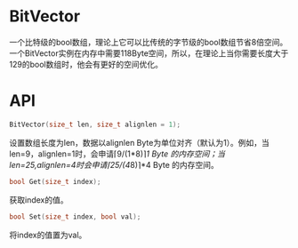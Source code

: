 # BitVector
  一个比特级的bool数组，理论上它可以比传统的字节级的bool数组节省8倍空间。
  一个BitVector实例在内存中需要118Byte空间，所以，在理论上当你需要长度大于129的bool数组时，他会有更好的空间优化。

# API
```C++
BitVector(size_t len, size_t alignlen = 1);
```
  设置数组长度为len，数据以alignlen Byte为单位对齐（默认为1）。例如，当len=9，alignlen=1时，会申请⌈9/(1*8)‌⌉*1 Byte 的内存空间；当len=25,alignlen=4时会申请‌⌈25/(4*8)⌉*4 Byte 的内存空间。
```C++
bool Get(size_t index);
```
  获取index的值。
```C++
bool Set(size_t index, bool val);
```
  将index的值置为val。

